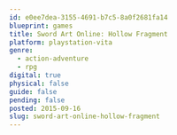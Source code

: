```yaml
---
id: e0ee7dea-3155-4691-b7c5-8a0f2681fa14
blueprint: games
title: Sword Art Online: Hollow Fragment
platform: playstation-vita
genre:
  - action-adventure
  - rpg
digital: true
physical: false
guide: false
pending: false
posted: 2015-09-16
slug: sword-art-online-hollow-fragment
---
```

